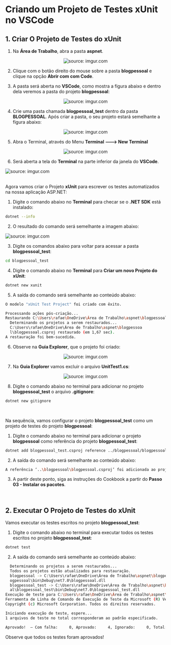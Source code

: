 <h1>Criando um Projeto de Testes xUnit no VSCode</h1>



<h2>1. Criar O Projeto de Testes do xUnit</h2>



1. Na **Área de Trabalho**, abra a pasta **aspnet**.

<div align="center"><img src="https://i.imgur.com/3LnSg06.png" title="source: imgur.com" /></div>

2. Clique com o botão direito do mouse sobre a pasta **blogpessoal** e clique na opção **Abrir com com Code**.

3. A pasta será aberta no **VSCode**, como mostra a figura abaixo e dentro dela veremos a pasta do projeto **blogpessoal**:

<div align="center"><img src="https://i.imgur.com/pMk1sAM.png" title="source: imgur.com" /></div>

4. Crie uma pasta chamada **blogpessoal_test** dentro da pasta **BLOGPESSOAL**. Após criar a pasta, o seu projeto estará semelhante a figura abaixo:

<div align="center"><img src="https://i.imgur.com/W1EZcJQ.png" title="source: imgur.com" /></div>

5. Abra o Terminal, através do Menu **Terminal 🡒 New Terminal**

<div align="center"><img src="https://i.imgur.com/4rdobXK.png?1" title="source: imgur.com" /></div>

6. Será aberta a tela do **Terminal** na parte inferior da janela do **VSCode**.

<div><img src="https://i.imgur.com/FfXSnoB.png" title="source: imgur.com" /></div>

<br />

Agora vamos criar o Projeto **xUnit** para escrever os testes automatizados na nossa aplicação ASP.NET:

1. Digite o comando abaixo no **Terminal** para checar se o **.NET SDK** está instalado:

```bash
dotnet --info
```

2. O resultado do comando será semelhante a imagem abaixo:

<div><img src="https://i.imgur.com/exrpbGe.png" title="source: imgur.com" /></div>

3. Digite os comandos abaixo para voltar para acessar a pasta **blogpessoal_test**:

```bash
cd blogpessoal_test
```

4. Digite o comando abaixo no **Terminal** para **Criar um novo Projeto do xUnit**:

```bash
dotnet new xunit
```

5. A saída do comando será semelhante ao conteúdo abaixo:

```bash
O modelo "xUnit Test Project" foi criado com êxito.

Processando ações pós-criação...
Restaurando C:\Users\rafae\OneDrive\Área de Trabalho\aspnet\blogpessoal\blogpessoal.csproj:
  Determinando os projetos a serem restaurados...
  C:\Users\rafae\OneDrive\Área de Trabalho\aspnet\blogpessoa
  l\blogpessoal.csproj restaurado (em 1,67 sec).
A restauração foi bem-sucedida.
```

6. Observe na **Guia Explorer**, que o projeto foi criado:

<div align="center"><img src="https://i.imgur.com/Q2Uj9Us.png" title="source: imgur.com" /></div>

7. Na **Guia Explorer** vamos excluir o arquivo **UnitTest1.cs**:

<div align="center"><img src="https://i.imgur.com/yauotVT.png" title="source: imgur.com" /></div>

8. Digite o comando abaixo no terminal para adicionar no projeto **blogpessoal_test** o arquivo **.gitignore**:

```bash
dotnet new gitignore
```

<br />

Na sequência, vamos configurar o projeto **blogpessoal_test** como um projeto de testes do projeto **blogpessoal**:

1. Digite o comando abaixo no terminal para adicionar o projeto **blogpessoal** como referência do projeto **blogpessoal_test**:

```bash
dotnet add blogpessoal_test.csproj reference ../blogpessoal/blogpessoal.csproj
```

2. A saída do comando será semelhante ao conteúdo abaixo:

```bash
A referência ‘..\blogpessoal\blogpessoal.csproj’ foi adicionada ao projeto.
```

3. A partir deste ponto, siga as instruções do Cookbook a partir do **Passo 03 - Instalar os pacotes**.

<br />

<h2>2. Executar O Projeto de Testes do xUnit</h2>



Vamos executar os testes escritos no projeto **blogpessoal_test**:

1. Digite o comando abaixo no terminal para executar todos os testes escritos no projeto **blogpessoal_test**:

```bash
dotnet test
```

2. A saída do comando será semelhante ao conteúdo abaixo:

```bash
  Determinando os projetos a serem restaurados...
  Todos os projetos estão atualizados para restauração.
  blogpessoal -> C:\Users\rafae\OneDrive\Área de Trabalho\aspnet\blogpessoal\bl
  ogpessoal\bin\Debug\net7.0\blogpessoal.dll
  blogpessoal_test -> C:\Users\rafae\OneDrive\Área de Trabalho\aspnet\blogpesso
  al\blogpessoal_test\bin\Debug\net7.0\blogpessoal_test.dll
Execução de teste para C:\Users\rafae\OneDrive\Área de Trabalho\aspnet\blogpessoal\blogpessoal_test\bin\Debug\net7.0\blogpessoal_test.dll (.NETCoreApp,Version=v7.0)
Ferramenta de Linha de Comando de Execução de Teste da Microsoft (R) Versão 17.7.1 (x64)
Copyright (c) Microsoft Corporation. Todos os direitos reservados.

Iniciando execução de teste, espere...
1 arquivos de teste no total corresponderam ao padrão especificado.

Aprovado!  – Com falha:     0, Aprovado:     4, Ignorado:     0, Total:     4, Duração: 1 s - blogpessoal_test.dll (net7.0)
```

Observe que todos os testes foram aprovados!

